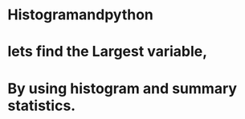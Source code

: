 # Histogramandpython
# lets find the Largest variable,
# By using histogram and summary statistics.

